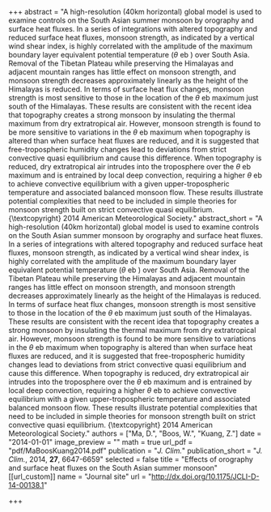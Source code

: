 +++
abstract = "A high-resolution (40km horizontal) global model is used to examine controls on the South Asian summer monsoon by orography and surface heat fluxes. In a series of integrations with altered topography and reduced surface heat fluxes, monsoon strength, as indicated by a vertical wind shear index, is highly correlated with the amplitude of the maximum boundary layer equivalent potential temperature ($\theta$ eb ) over South Asia. Removal of the Tibetan Plateau while preserving the Himalayas and adjacent mountain ranges has little effect on monsoon strength, and monsoon strength decreases approximately linearly as the height of the Himalayas is reduced. In terms of surface heat flux changes, monsoon strength is most sensitive to those in the location of the $\theta$ eb maximum just south of the Himalayas. These results are consistent with the recent idea that topography creates a strong monsoon by insulating the thermal maximum from dry extratropical air. However, monsoon strength is found to be more sensitive to variations in the $\theta$ eb maximum when topography is altered than when surface heat fluxes are reduced, and it is suggested that free-tropospheric humidity changes lead to deviations from strict convective quasi equilibrium and cause this difference. When topography is reduced, dry extratropical air intrudes into the troposphere over the $\theta$ eb maximum and is entrained by local deep convection, requiring a higher $\theta$ eb to achieve convective equilibrium with a given upper-tropospheric temperature and associated balanced monsoon flow. These results illustrate potential complexities that need to be included in simple theories for monsoon strength built on strict convective quasi equilibrium. {\textcopyright} 2014 American Meteorological Society."
abstract_short = "A high-resolution (40km horizontal) global model is used to examine controls on the South Asian summer monsoon by orography and surface heat fluxes. In a series of integrations with altered topography and reduced surface heat fluxes, monsoon strength, as indicated by a vertical wind shear index, is highly correlated with the amplitude of the maximum boundary layer equivalent potential temperature ($\theta$ eb ) over South Asia. Removal of the Tibetan Plateau while preserving the Himalayas and adjacent mountain ranges has little effect on monsoon strength, and monsoon strength decreases approximately linearly as the height of the Himalayas is reduced. In terms of surface heat flux changes, monsoon strength is most sensitive to those in the location of the $\theta$ eb maximum just south of the Himalayas. These results are consistent with the recent idea that topography creates a strong monsoon by insulating the thermal maximum from dry extratropical air. However, monsoon strength is found to be more sensitive to variations in the $\theta$ eb maximum when topography is altered than when surface heat fluxes are reduced, and it is suggested that free-tropospheric humidity changes lead to deviations from strict convective quasi equilibrium and cause this difference. When topography is reduced, dry extratropical air intrudes into the troposphere over the $\theta$ eb maximum and is entrained by local deep convection, requiring a higher $\theta$ eb to achieve convective equilibrium with a given upper-tropospheric temperature and associated balanced monsoon flow. These results illustrate potential complexities that need to be included in simple theories for monsoon strength built on strict convective quasi equilibrium. {\textcopyright} 2014 American Meteorological Society."
authors = ["Ma, D.", "Boos, W.", "Kuang, Z."]
date = "2014-01-01"
image_preview = ""
math = true
url_pdf = "pdf/MaBoosKuang2014.pdf"
publication = "*J. Clim.*"
publication_short = "*J. Clim.*, 2014, **27**, 6647-6659"
selected = false
title = "Effects of orography and surface heat fluxes on the South Asian summer monsoon"
[[url_custom]]
   name = "Journal site"
   url = "http://dx.doi.org/10.1175/JCLI-D-14-00138.1"


+++

